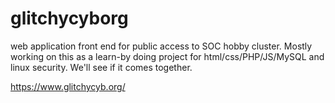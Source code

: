 # glitchycyborg
web application front end for public access to SOC hobby cluster. Mostly working on this as a learn-by doing project for html/css/PHP/JS/MySQL and linux security. We'll see if it comes together. 

https://www.glitchycyb.org/
